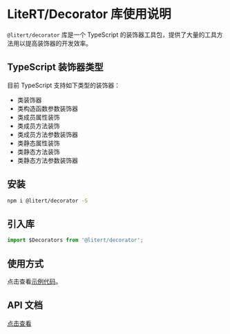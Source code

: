 # LiteRT/Decorator 库使用说明

`@litert/decorator` 库是一个 TypeScript 的装饰器工具包，提供了大量的工具方法用以提高装饰器的开发效率。

## TypeScript 装饰器类型

目前 TypeScript 支持如下类型的装饰器：

- 类装饰器
- 类构造函数参数装饰器
- 类成员属性装饰
- 类成员方法装饰
- 类成员方法参数装饰器
- 类静态属性装饰
- 类静态方法装饰
- 类静态方法参数装饰器

## 安装

```sh
npm i @litert/decorator -S
```

## 引入库

```ts
import $Decorators from '@litert/decorator';
```

## 使用方式

点击查看[示例代码](../../src/examples/)。

## API 文档

[点击查看](./API.md)
